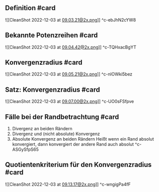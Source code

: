 ## Definition #card 
![[CleanShot 2022-12-03 at 09.03.21@2x.png]]
^c-ebJhN2cYW8

## Bekannte Potenzreihen #card 
![[CleanShot 2022-12-03 at 09.04.42@2x.png]]
^c-TQHxacBgYT

## Konvergenzradius #card 
![[CleanShot 2022-12-03 at 09.05.21@2x.png]]
^c-nlOWki5bez

## Satz: Konvergenzradius #card 
![[CleanShot 2022-12-03 at 09.07.00@2x.png]]
^c-UO0sFSfpve

## Fälle bei der Randbetrachtung #card 
1. Divergenz an beiden Rändern
2. Divergenz und (nicht absolute) Konvergenz
3. Absolute Konvergenz an beiden Rändern
Heißt wenn ein Rand absolut konvergiert, dann konvergiert der andere Rand auch absolut
^c-ASGySfpS65

## Quotientenkriterium für den Konvergenzradius #card 
![[CleanShot 2022-12-03 at 09.13.17@2x.png]]
^c-wngigPa4fF